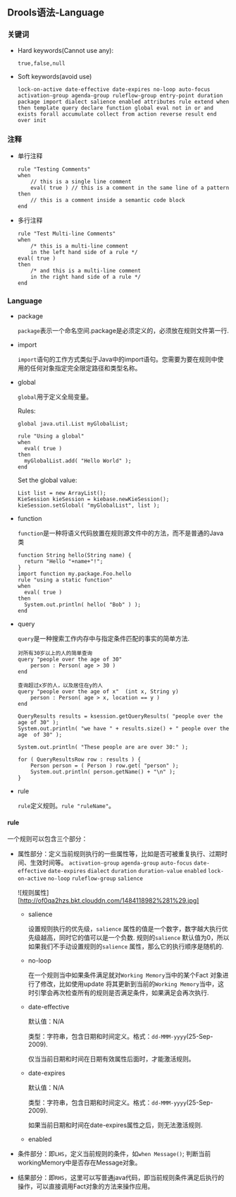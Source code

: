 ## Drools语法-Language
### 关键词
  - Hard keywords(Cannot use any):

      `true,false,null`
  - Soft keywords(avoid use)

      `lock-on-active date-effective date-expires no-loop auto-focus activation-group agenda-group ruleflow-group entry-point duration package import dialect salience enabled attributes rule extend when then template query declare function global eval not in or and exists forall accumulate collect from action reverse result end over init`

### 注释
  - 单行注释
    ```
    rule "Testing Comments"
    when
        // this is a single line comment
        eval( true ) // this is a comment in the same line of a pattern
    then
        // this is a comment inside a semantic code block
    end
    ```
  - 多行注释
    ```
    rule "Test Multi-line Comments"
    when
        /* this is a multi-line comment
        in the left hand side of a rule */
    eval( true )
    then
        /* and this is a multi-line comment
        in the right hand side of a rule */
    end
    ```

### Language
  - package

      `package`表示一个命名空间.package是必须定义的，必须放在规则文件第一行.
  - import

      `import`语句的工作方式类似于Java中的import语句。您需要为要在规则中使用的任何对象指定完全限定路径和类型名称。
  - global

      `global`用于定义全局变量。

      Rules:
      ```
      global java.util.List myGlobalList;

      rule "Using a global"
      when
        eval( true )
      then
        myGlobalList.add( "Hello World" );
      end
      ```
      Set the global value:
      ```
      List list = new ArrayList();
      KieSession kieSession = kiebase.newKieSession();
      kieSession.setGlobal( "myGlobalList", list );
      ```
  - function

      `function`是一种将语义代码放置在规则源文件中的方法，而不是普通的Java类
      ```
      function String hello(String name) {
        return "Hello "+name+"!";
      }
      import function my.package.Foo.hello
      rule "using a static function"
      when
        eval( true )
      then
        System.out.println( hello( "Bob" ) );
      end
      ```
  - query

    `query`是一种搜索工作内存中与指定条件匹配的事实的简单方法.
    ```
    对所有30岁以上的人的简单查询
    query "people over the age of 30"
        person : Person( age > 30 )
    end

    查询超过x岁的人，以及居住在y的人
    query "people over the age of x"  (int x, String y)
        person : Person( age > x, location == y )
    end

    QueryResults results = ksession.getQueryResults( "people over the age of 30" );
    System.out.println( "we have " + results.size() + " people over the age  of 30" );

    System.out.println( "These people are are over 30:" );

    for ( QueryResultsRow row : results ) {
        Person person = ( Person ) row.get( "person" );
        System.out.println( person.getName() + "\n" );
    }
    ```
  - rule

    `rule`定义规则。`rule "ruleName"`。
#### rule
  一个规则可以包含三个部分：
  - 属性部分：定义当前规则执行的一些属性等，比如是否可被重复执行、过期时间、生效时间等。
    `activation-group` `agenda-group` `auto-focus` `date-effective` `date-expires` `dialect` `duration` `duration-value` `enabled` `lock-on-active` `no-loop` `ruleflow-group` `salience`

    ![规则属性][http://of0qa2hzs.bkt.clouddn.com/1484118982%281%29.jpg]

    - salience

      设置规则执行的优先级，`salience` 属性的值是一个数字，数字越大执行优先级越高，同时它的值可以是一个负数.
      规则的`salience` 默认值为0，所以如果我们不手动设置规则的`salience` 属性，那么它的执行顺序是随机的.
    - no-loop

      在一个规则当中如果条件满足就对`Working Memory`当中的某个Fact 对象进行了修改，比如使用update 将其更新到当前的`Working Memory`当中，这时引擎会再次检查所有的规则是否满足条件，如果满足会再次执行.
    - date-effective

      默认值：N/A

      类型：字符串，包含日期和时间定义。格式：`dd-MMM-yyyy`(25-Sep-2009).

      仅当当前日期和时间在日期有效属性后面时，才能激活规则。
    - date-expires

      默认值：N/A

      类型：字符串，包含日期和时间定义。格式：`dd-MMM-yyyy`(25-Sep-2009).

      如果当前日期和时间在date-expires属性之后，则无法激活规则.
    - enabled
  - 条件部分：即`LHS`，定义当前规则的条件，如`when Message()`; 判断当前workingMemory中是否存在Message对象。
  - 结果部分：即`RHS`，这里可以写普通java代码，即当前规则条件满足后执行的操作，可以直接调用Fact对象的方法来操作应用。
